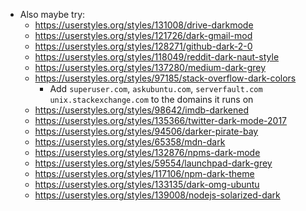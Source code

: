 
* Also maybe try:
  * https://userstyles.org/styles/131008/drive-darkmode
  * https://userstyles.org/styles/121726/dark-gmail-mod
  * https://userstyles.org/styles/128271/github-dark-2-0
  * https://userstyles.org/styles/118049/reddit-dark-naut-style
  * https://userstyles.org/styles/137280/medium-dark-grey
  * https://userstyles.org/styles/97185/stack-overflow-dark-colors
    * Add `superuser.com`, `askubuntu.com`, `serverfault.com` `unix.stackexchange.com` to the domains it runs on
  * https://userstyles.org/styles/98642/imdb-darkened
  * https://userstyles.org/styles/135366/twitter-dark-mode-2017
  * https://userstyles.org/styles/94506/darker-pirate-bay
  * https://userstyles.org/styles/65358/mdn-dark
  * https://userstyles.org/styles/132876/npms-dark-mode
  * https://userstyles.org/styles/59554/launchpad-dark-grey
  * https://userstyles.org/styles/117106/npm-dark-theme
  * https://userstyles.org/styles/133135/dark-omg-ubuntu
  * https://userstyles.org/styles/139008/nodejs-solarized-dark
